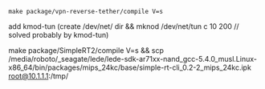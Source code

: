 
    make package/vpn-reverse-tether/compile V=s



add kmod-tun
(create /dev/net/ dir && mknod /dev/net/tun c 10 200 // solved probably by kmod-tun)


make package/SimpleRT2/compile V=s && scp /media/roboto/_seagate/lede/lede-sdk-ar71xx-nand_gcc-5.4.0_musl.Linux-x86_64/bin/packages/mips_24kc/base/simple-rt-cli_0.2-2_mips_24kc.ipk root@10.1.1.1:/tmp/
